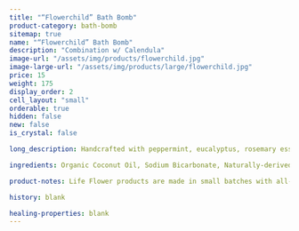 ```yaml
---
title: "“Flowerchild” Bath Bomb"
product-category: bath-bomb
sitemap: true
name: "“Flowerchild” Bath Bomb"
description: "Combination w/ Calendula"
image-url: "/assets/img/products/flowerchild.jpg"
image-large-url: "/assets/img/products/large/flowerchild.jpg"
price: 15
weight: 175
display_order: 2
cell_layout: "small"
orderable: true
hidden: false
new: false
is_crystal: false

long_description: Handcrafted with peppermint, eucalyptus, rosemary essential oils, and fresh, locally-grown healing herbs. This bomb is intended to take you back to the "Summer of Love". Back then, it was custom for "flower children" to wear bright colors and hand out flowers, hugs, and spread the messages of unity, peace, and love. With its bright colors, an array of bright flowers and a quartz crystal point this bomb is sure to take you back.

ingredients: Organic Coconut Oil, Sodium Bicarbonate, Naturally-derived Citric Acid, Corn Starch, Epsom Salt, Plant-based Color, Witch Hazel, Cleansed & Charged Crystal.

product-notes: Life Flower products are made in small batches with all-natural and boutique ingredients. Most orders are processed within 3 days of being placed.

history: blank

healing-properties: blank
---
```

